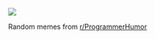 ![](https://preview.redd.it/hw20uf8f2baf1.gif?width=320&crop=smart&format=png8&s=b09911fdbd0a79777ef39b71fda0dcbd3f06d6bb)

 Random memes from [r/ProgrammerHumor](https://www.reddit.com/r/ProgrammerHumor/)
